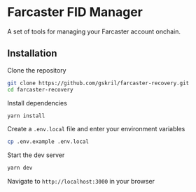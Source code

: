 # Farcaster FID Manager

A set of tools for managing your Farcaster account onchain.

## Installation

Clone the repository

```bash
git clone https://github.com/gskril/farcaster-recovery.git
cd farcaster-recovery
```

Install dependencies

```bash
yarn install
```

Create a `.env.local` file and enter your environment variables

```bash
cp .env.example .env.local
```

Start the dev server

```bash
yarn dev
```

Navigate to `http://localhost:3000` in your browser
